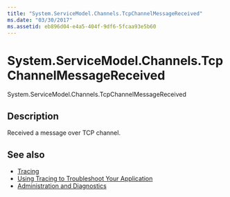 ```yaml
---
title: "System.ServiceModel.Channels.TcpChannelMessageReceived"
ms.date: "03/30/2017"
ms.assetid: eb896d04-e4a5-404f-9df6-5fcaa93e5b60
---
```

# System.ServiceModel.Channels.TcpChannelMessageReceived
System.ServiceModel.Channels.TcpChannelMessageReceived  
  
## Description  
 Received a message over TCP channel.  
  
## See also

- [Tracing](../../../../../docs/framework/wcf/diagnostics/tracing/index.md)
- [Using Tracing to Troubleshoot Your Application](../../../../../docs/framework/wcf/diagnostics/tracing/using-tracing-to-troubleshoot-your-application.md)
- [Administration and Diagnostics](../../../../../docs/framework/wcf/diagnostics/index.md)
